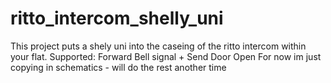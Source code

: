 # ritto_intercom_shelly_uni
This project puts a shely uni into the caseing of the ritto intercom within your flat. Supported: Forward Bell signal + Send Door Open 
For now im just copying in schematics - will do the rest another time 
